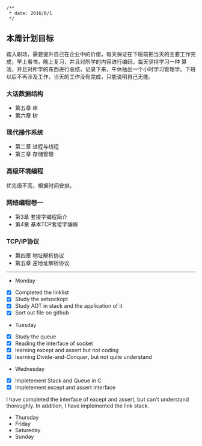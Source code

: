 ```
/**
 * date: 2016/8/1
 */
```
 
## 本周计划目标

踏入职场，需要提升自己在企业中的价值，每天保证在下班前把当天的主要工作完成，早上看书，晚上复习，并且对所学的内容进行编码。每天坚持学习一种
算法，并且对所学的东西进行总结，记录下来，午休抽出一个小时学习管理学。下班以后不再涉及工作，当天的工作没有完成，只能说明自己无能。

### 大话数据结构

+ 第五章 串
+ 第六章 树

### 现代操作系统

 + 第二章 进程与线程
 + 第三章 存储管理

### 高级环境编程

优先级不高，根据时间安排。

### 网络编程卷一

 + 第3章 套接字编程简介
 + 第4章 基本TCP套接字编程

### TCP/IP协议

 + 第四章 地址解析协议
 + 第五章 逆地址解析协议

***

+ Monday

 - [x] Completed the linklist
 - [x] Study the setsockopt
 - [x] Study ADT in stack and the application of it
 - [x] Sort out file on github

+ Tuesday

 - [x] Study the queue
 - [x] Reading the interface of socket
 - [x] learning except and assert but not coding
 - [x] learning Divide-and-Conquer, but not quite understand

+ Wednesday

 - [x] Impletement Stack and Queue in C
 - [x] Impletement except and assert interface
 
I have completed the interface of except and assert, but can't understand thoroughly. In addition, I have implemented the link stack.

+ Thursday
+ Friday
+ Satureday
+ Sunday
